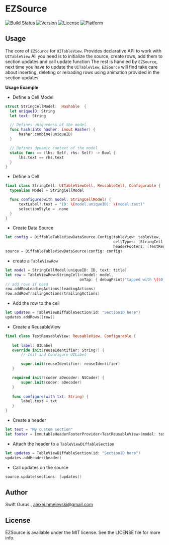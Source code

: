 # EZSource

[![Build Status](https://app.bitrise.io/app/d32979af27c37da9/status.svg?token=-IhedTB5j9wMx1S8cYLRaA&branch=master)](https://app.bitrise.io/app/d32979af27c37da9)
[![Version](https://img.shields.io/cocoapods/v/EZSource.svg?style=flat)](https://cocoapods.org/pods/EZSource)
[![License](https://img.shields.io/cocoapods/l/EZSource.svg?style=flat)](https://cocoapods.org/pods/EZSource)
[![Platform](https://img.shields.io/cocoapods/p/EZSource.svg?style=flat)](https://cocoapods.org/pods/EZSource)

## Usage

   The core of `EZSource` for `UITableView`. Provides declarative API to work with `UITableView`
   All you need is to initialize the source, create rows, add them to section updates and call update function
   The rest is handled by `EZSource`, next time you have to update the `UITableView`, `EZSource`
   will find take care about inserting, deleting or reloading rows  using animation provided in the section updates


   **Usage Example**

   - Define a Cell Model

   ````swift
   struct StringCellModel:  Hashable  {
     let uniqueID: String
     let text: String

     // Defines uniqueness of the model
     func hash(into hasher: inout Hasher) {
         hasher.combine(uniqueID)
     }

     // Defines dynamic context of the model
     static func == (lhs: Self, rhs: Self) -> Bool {
         lhs.text == rhs.text
     }
   }
   ````
   - Define a Cell

   ````swift
   final class StringCell: UITableViewCell, ReusableCell, Configurable {
     typealias Model = StringCellModel

     func configure(with model: StringCellModel) {
         textLabel?.text = "ID: \(model.uniqueID): \(model.text)"
         selectionStyle = .none
     }
   }
   ````
   - Create Data Source

   ````swift
   let config = DiffableTableViewDataSource.Config(tableView: tableView,
                                                   cellTypes: [StringCell.self],
                                                   headerFooters: [TestReusableView.self])
   source = DiffableTableViewDataSource(config: config)
   ````

   - create a `TableViewRow`

   ````swift
   let model = StringCellModel(uniqueID: ID, text: title)
   let row = TableViewRow<StringCell>(model: model,
                                    onTap: { debugPrint("tapped with \($0)")})
   // add rows if need
   row.addRowLeadingActions(leadingActions)
   row.addRowTrailingActions(trailingActions)
   ````
   - Add the row to the cell

   ````swift
   let updates = TableViewDiffableSection(id: "SectionID here")
   updates.addRows([row])
   ````
   - Create a ReusableView

   ````swift
   final class TestReusableView: ReusableView, Configurable {
     
      let label: UILabel
      override init(reuseIdentifier: String?) {
          // Init and Configure UILabel

          super.init(reuseIdentifier: reuseIdentifier)
      }

      required init?(coder aDecoder: NSCoder) {
          super.init(coder: aDecoder)
      }
     
      func configure(with txt: String) {
          label.text = txt
      }
   }

   ````
   - Create a header

   ````swift
   let text = "My custom section"
   let footer = ImmutableHeaderFooterProvider<TestReusableView>(model: text)
   ````

   - Attach the header to a `TableViewDiffableSection`

   ````swift
   let updates = TableViewDiffableSection(id: "SectionID here")
   updates.addHeader(header)
   ````

   - Call updates on the source

   ````swift
   source.update(sections: [updates])
   ````

## Author

Swift Gurus., alexei.hmelevski@gmail.com

## License

EZSource is available under the MIT license. See the LICENSE file for more info.

